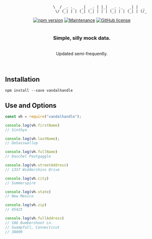 ```
		              \  / _. ._   _|  _. | |_|  _. ._   _| |  _  
	 	               \/ (_| | | (_| (_| | | | (_| | | (_| | (/_ 
```
<div align="center">

[![npm version](https://badge.fury.io/js/vandalhandle.svg)](https://badge.fury.io/js/vandalhandle) [![Maintenance](https://img.shields.io/badge/Maintained%3F-yes-green.svg)](https://GitHub.com/APassanisi/VandalHandle) [![GitHub license](https://img.shields.io/github/license/APassanisi/VandalHandle.svg)](https://github.com/APassanisi/vandalhandle/blob/master/LICENSE)
<br>
<br>
<h3>Simple, silly mock data.</h3><br>Updated semi-frequently.
<br>
<br>
<br>
</div>

## Installation
```
npm install --save vandalhandle
```
## Use and Options
```javascript
const vh = require("vandalhandle");

console.log(vh.firstName)
// Sinthya

console.log(vh.lastName);
// DeSasswallop

console.log(vh.fullName)
// Daschel Pootgaggle

console.log(vh.streetAddress)
// 1337 Widdershins Drive

console.log(vh.city)
// Summerspire

console.log(vh.state)
// New Mexico

console.log(vh.zip)
// 45425

console.log(vh.fullAddress)
// 186 Bumbershoot Ln.
// Swampfall, Connecticut
// 38009
```

